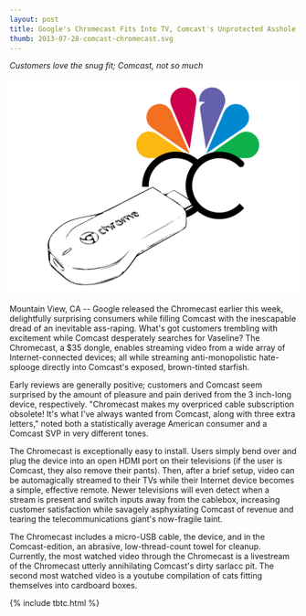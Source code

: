 ```yaml
---
layout: post
title: Google's Chromecast Fits Into TV, Comcast's Unprotected Asshole
thumb: 2013-07-28-comcast-chromecast.svg
---
```


*Customers love the snug fit; Comcast, not so much*

![Oh yeah that's the spot](/assets/2013-07-28-comcast-chromecast.svg)

Mountain View, CA -- Google released the Chromecast earlier this week, delightfully surprising consumers while filling Comcast with the inescapable dread of an inevitable ass-raping. What's got customers trembling with excitement while Comcast desperately searches for Vaseline? The Chromecast, a $35 dongle, enables streaming video from a wide array of Internet-connected devices; all while streaming anti-monopolistic hate-splooge directly into Comcast's exposed, brown-tinted starfish.

Early reviews are generally positive; customers and Comcast seem surprised by the amount of pleasure and pain derived from the 3 inch-long device, respectively. "Chromecast makes my overpriced cable subscription obsolete! It's what I've always wanted from Comcast, along with three extra letters," noted both a statistically average American consumer and a Comcast SVP in very different tones.

The Chromecast is exceptionally easy to install. Users simply bend over and plug the device into an open HDMI port on their televisions (if the user is Comcast, they also remove their pants). Then, after a brief setup, video can be automagically streamed to their TVs while their Internet device becomes a simple, effective remote. Newer televisions will even detect when a stream is present and switch inputs away from the cablebox, increasing customer satisfaction while savagely asphyxiating Comcast of revenue and tearing the telecommunications giant's now-fragile taint.

The Chromecast includes a micro-USB cable, the device, and in the Comcast-edition, an abrasive, low-thread-count towel for cleanup. Currently, the most watched video through the Chromecast is a livestream of the Chromecast utterly annihilating Comcast's dirty sarlacc pit. The second most watched video is a youtube compilation of cats fitting themselves into cardboard boxes.

{% include tbtc.html %}
